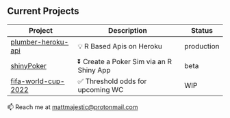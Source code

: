 ## Current Projects
| Project | Description | Status |
|---|---|---|
| [plumber-heroku-api](https://github.com/mattmajestic/plumber-heroku-api) | 💡 R Based Apis on Heroku | production |
| [shinyPoker](https://github.com/mattmajestic/shinyPoker) | ⏬ Create a Poker Sim via an R Shiny App | beta |
| [fifa-world-cup-2022](https://github.com/mattmajestic/fifa-world-cup-2022) | ✅ Threshold odds for upcoming WC | WIP | 👋

📫 Reach me at <mattmajestic@protonmail.com>
